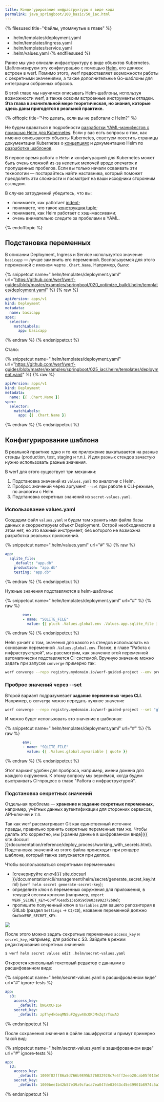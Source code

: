 ```yaml
---
title: Конфигурирование инфраструктуры в виде кода
permalink: java_springboot/100_basic/50_iac.html
---
```


{% filesused title="Файлы, упомянутые в главе" %}
- .helm/templates/deployment.yaml
- .helm/templates/ingress.yaml
- .helm/templates/service.yaml
- .helm/values.yaml
{% endfilesused %}

Ранее мы уже описали инфраструктуру в виде объектов Kubernetes. Шаблонизируем эту конфигурацию с помощью [Helm](https://helm.sh/), его движок встроен в werf. Помимо этого, werf предоставляет возможности работы с секретными значениями, а также дополнительные Go-шаблоны для интеграции собранных образов.

В этой главе мы научимся описывать Helm-шаблоны, используя возможности werf, а также освоим встроенные инструменты отладки. **Эта глава в значительной мере теоретическая, но знания, которые здесь даны пригодятся в реальной практике.**

{% offtopic title="Что делать, если вы не работали с Helm?" %}

Не будем вдаваться в подробности [разработки YAML-манифестов с помощью Helm для Kubernetes](https://habr.com/ru/company/flant/blog/423239/). Если у вас есть вопросы о том, как именно описываются объекты Kubernetes, советуем посетить страницы документации Kubernetes о [концепциях](https://kubernetes.io/ru/docs/concepts/) и документацию Helm по [разработке шаблонов](https://helm.sh/docs/chart_template_guide/).

В первое время работа с Helm и конфигурацией для Kubernetes может быть очень сложной из-за нелепых мелочей вроде опечаток и пропущенных пробелов. Если вы только начали осваивать эти технологии — постарайтесь найти наставника, который поможет преодолеть эти сложности и посмотрит на ваши исходники сторонним взглядом.

В случае затруднений убедитесь, что вы:

- понимаете, как работает [indent](https://helm.sh/docs/chart_template_guide/function_list/#indent);
- понимаете, что такое [конструкция tuple](https://helm.sh/docs/chart_template_guide/control_structures/);
- понимаете, как Helm работает с хэш-массивами;
- очень внимательно следите за пробелами в YAML.

{% endofftopic %}

## Подстановка переменных

В описании Deployment, Ingress и Service используется значение `basicapp` — лучше заменить его переменной. Воспользуемся для этого переменной с именем чарта `.Chart.Name`. Например, было:

{% snippetcut name=".helm/templates/deployment.yaml" url="https://github.com/werf/werf-guides/blob/master/examples/springboot/020_optimize_build/.helm/templates/deployment.yaml" %}
{% raw %}
```yaml
apiVersion: apps/v1
kind: Deployment
metadata:
  name: basicapp
spec:
  selector:
    matchLabels:
      app: basicapp
```
{% endraw %}
{% endsnippetcut %}

Стало:

{% snippetcut name=".helm/templates/deployment.yaml" url="https://github.com/werf/werf-guides/blob/master/examples/springboot/025_iac/.helm/templates/deployment.yaml" %}
{% raw %}
```yaml
apiVersion: apps/v1
kind: Deployment
metadata:
  name: {{ .Chart.Name }}
spec:
  selector:
    matchLabels:
      app: {{ .Chart.Name }}
```
{% endraw %}
{% endsnippetcut %}

## Конфигурирование шаблона

В реальной практике одно и то же приложение выкатывается на разные стенды (production, test, staging и т.п.). И для разных стендов зачастую нужно использовать разные значения.

В werf для этого существует три механики:

1. Подстановка значений из `values.yaml` по аналогии с Helm.
2. Проброс значений через аргумент `--set` при работе в CLI-режиме, по аналогии с Helm.
3. Подстановка секретных значений из `secret-values.yaml`.

### Использование values.yaml

Создадим файл `values.yaml` и будем там хранить имя файла базы данных и скорректируем объект Deployment. Острой необходимости в этом нет, но это важный инструмент, без которого не возможна разработка реальных приложений.

{% snippetcut name=".helm/values.yaml" url="#" %}
{% raw %}
```yaml
app:
  sqlite_file:
    _default: "app.db"
    production: "app.db"
    testing: "app.db"
```
{% endraw %}
{% endsnippetcut %}

Нужные значения подставляются в helm-шаблоны:

{% snippetcut name=".helm/templates/deployment.yaml" url="#" %}
{% raw %}
```yaml
        env:
        - name: "SQLITE_FILE"
          value: {{ pluck .Values.global.env .Values.app.sqlite_file | first | default .Values.app.sqlite_file._default | quote }}
```
{% endraw %}
{% endsnippetcut %}

Helm узнаёт о том, значения для какого из стендов использовать на основании переменной `.Values.global.env`. Позже, в главе "Работа с инфраструктурой", мы рассмотрим, как значение этой переменной автоматически подставляется CI-системой. Вручную значение можно задать при запуске `converge` примерно так:

```bash
werf converge --repo registry.mydomain.io/werf-guided-project --env production
```

### Проброс значений через --set

Второй вариант подразумевает **задание переменных через CLI**. Например, в `converge` можно передать нужное значение 

```bash
werf converge --repo registry.mydomain.io/werf-guided-project --set "global.myvariable=somevalue"
```

И можно будет использовать это значение в шаблонах:

{% snippetcut name=".helm/templates/deployment.yaml" url="#" %}
{% raw %}
```yaml
        env:
        - name: "SQLITE_FILE"
          value: {{ .Values.global.myvariable | quote }}
```
{% endraw %}
{% endsnippetcut %}

Этот вариант удобен для проброса, например, имени домена для каждого окружения. К этому вопросу мы вернёмся, когда будем выстраивать CI-процесс в главе "Работа с инфраструктурой".

### Подстановка секретных значений 

<a name="secret-values-yaml" />Отдельная проблема — **хранение и задание секретных переменных**, например, учётных данных аутентификации для сторонних сервисов, API-ключей и т.п.

Так как werf рассматривает Git как единственный источник правды, правильно хранить секретные переменные там же. Чтобы делать это корректно, мы [храним данные в шифрованном виде]({{ site.docsurl }}/documentation/reference/deploy_process/working_with_secrets.html). Подстановка значений из этого файла происходит при рендере шаблона, который также запускается при деплое.

Чтобы воспользоваться секретными переменными:

* [сгенерируйте ключ]({{ site.docsurl }}/documentation/cli/management/helm/secret/generate_secret_key.html) (`werf helm secret generate-secret-key`);
* определите ключ в переменных окружения для приложения, в текущей сессии консоли (например, `export WERF_SECRET_KEY=634f76ead513e5959d0e03a992372b8e`);
* пропишите полученный ключ в `Variables` для вашего репозитория в GitLab (раздел `Settings` → `CI/CD`), название переменной должно быть­`WERF_SECRET_KEY`:

![](/applications_guide_ru/images/applications-guide/020-werf-secret-key-in-gitlab.png)

После этого можно задать секретные переменные `access_key` и `secret_key`, например, для работы с S3. Зайдите в режим редактирования секретных значений:

```bash
$ werf helm secret values edit .helm/secret-values.yaml
```

Откроется консольный текстовый редактор с данными в расшифованном виде:

{% snippetcut name=".helm/secret-values.yaml в расшифрованном виде" url="#" ignore-tests %}
```yaml
app:
  s3:
    access_key:
      _default: bNGXXCF1GF
    secret_key:
      _default: zpThy4kGeqMNSuF2gyw48cOKJMvZqtrTswAQ
```
{% endsnippetcut %}

После сохранения значения в файле зашифруются и примут примерно такой вид:

{% snippetcut name=".helm/secret-values.yaml в зашифрованном виде" url="#" ignore-tests %}
```yaml
app:
  s3:
    access_key:
      _default: 1000f82ff86a5d766b9895b276032928c7e4ff2eeb20cab05f013e5fe61d21301427
    secret_key:
      _default: 1000bee1b42b57e39a9cfaca7ea047de03043c45e39901b8974c5a1f275b98fd0ac2c72efbc62b06cad653ebc4195b680370dc9c04e88a8182a874db286d8360def6
```
{% endsnippetcut %}

<div id="go-forth-button">
    <go-forth url="210_cluster.html" label="Сборка" framework="{{ page.label_framework }}" ci="{{ page.label_ci }}" guide-code="{{ page.guide_code }}" base-url="{{ site.baseurl }}"></go-forth>
</div>
